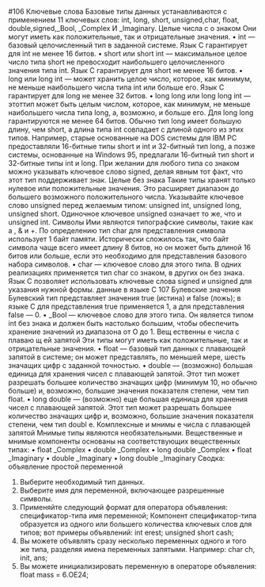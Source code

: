 #106
Ключевые слова
Базовые типы данных устанавливаются с применением 11 ключевых слов: int, long, short,
unsigned,char, float, double,signed,_Bool, _Complex И _Imaginary.
Целые числа с о знаком
Они могут иметь как положительные, так и отрицательные значения.
• int — базовый целочисленный тип в заданной системе. Язык С гарантирует для int не
менее 16 битов.
• short или short int — максимальное целое число типа short не превосходит наибольшего целочисленного значения типа int. Язык С гарантирует для short не менее
16 битов.
• long или long int — может хранить целое число, которое, как минимум, не меньше
наибольшего числа типа int или больше его. Язык С гарантирует для long не менее
32 битов.
• long long или long long int — этоттип может быть целым числом, которое, как минимум, не меньше наибольшего числа типа long, а, возможно, и больше его. Для long long
гарантируются не менее 64 битов.
Обычно тип long имеет большую длину, чем short, а длина типа int совпадает с длиной
одного из этих типов. Например, старые основанные на DOS системы для IBM PC предоставляли 16-битные типы short и int и 32-битный тип long, а позже системы, основанные
на Windows 95, предлагали 16-битный тип short и 32-битные типы int и long.
При желании для любого типа со знаком можно указывать ключевое слово signed, делая
явным тот факт, что этот тип поддерживает знак.
Целые без знака
Такие типы хранят только нулевое или положительные значения. Это расширяет диапазон до
большего возможного положительного числа. Указывайте ключевое слово unsigned перед
желаемым типом: unsigned int, unsigned long, unsigned short. Одиночное ключевое
unsigned означает то же, что и unsigned int.
Символы
Ими являются типографские символы, такие как а , & и +. По определению тип char для
представления символа использует 1 байт памяти. Исторически сложилось так, что байт
символа чаще всего имеет длину 8 битов, но он может быть длиной 16 битов или больше,
если это необходимо для представления базового набора символов.
• char — ключевое слово для этого типа. В одних реализациях применяется тип char со
знаком, в других он без знака. Язык С позволяет использовать ключевые слова signed и
unsigned для указания нужной формы.
данные в языке С 107
Булевские значения
Булевский тип представляет значения true (истина) и false (ложь); в языке С для представления true применяется 1, а для представления false — 0.
• _Bool — ключевое слово для этого типа. Он является типом int без знака и должен быть
настолько большим, чтобы обеспечить хранение значений из диапазона от О до 1.
Вещ ественны е числа с плаваю щ ей запятой
Эти типы могут иметь как положительные, так и отрицательные значения.
• float — базовый тип данных с плавающей запятой в системе; он может представлять, по
меньшей мере, шесть значащих цифр с заданной точностью.
• double — (возможно) большая единица для хранения чисел с плавающей запятой. Этот
тип может разрешать большее количество значащих цифр (минимум 10, но обычно больше) и, возможно, большие значения показателя степени, чем тип float.
• long double — (возможно) еще большая единица для хранения чисел с плавающей запятой. Этот тип может разрешать большее количество значащих цифр и, возможно, большие значения показателя степени, чем тип doubl e.
Комплексные и мнимы е числа с плавающей запятой
Мнимые типы являются необязательными. Вещественные и мнимые компоненты основаны
на соответствующих вещественных типах:
• float _Complex
• double _Complex
• long double _Complex
• float _Imaginary
• double _Imaginary
• long double _Imaginary
Сводка: объявление простой переменной
1. Выберите необходимый тип данных.
2. Выберите имя для переменной, включающее разрешенные символы.
3. Применяйте следующий формат для оператора объявления:
спецификатор-типа имя переменной;
Компонент спецификатор-типа образуется из одного или большего количества ключевых слов для типов; вот примеры объявлений:
int erest;
unsigned short cash;
4. Вы можете объявлять сразу несколько переменных одного и того же типа, разделяя имена переменных запятыми. Например:
char ch, init, ans;
5. Вы можете инициализировать переменную в операторе объявления:
float mass = 6.ОЕ24;
